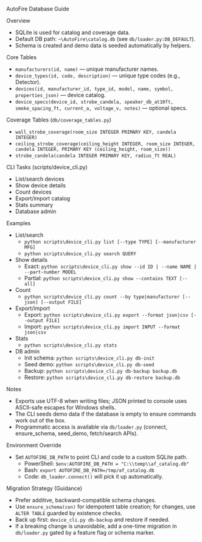 AutoFire Database Guide

Overview
- SQLite is used for catalog and coverage data.
- Default DB path: `~\AutoFire\catalog.db` (see `db/loader.py:DB_DEFAULT`).
- Schema is created and demo data is seeded automatically by helpers.

Core Tables
- `manufacturers(id, name)` — unique manufacturer names.
- `device_types(id, code, description)` — unique type codes (e.g., Detector).
- `devices(id, manufacturer_id, type_id, model, name, symbol, properties_json)` — device catalog.
- `device_specs(device_id, strobe_candela, speaker_db_at10ft, smoke_spacing_ft, current_a, voltage_v, notes)` — optional specs.

Coverage Tables (`db/coverage_tables.py`)
- `wall_strobe_coverage(room_size INTEGER PRIMARY KEY, candela INTEGER)`
- `ceiling_strobe_coverage(ceiling_height INTEGER, room_size INTEGER, candela INTEGER, PRIMARY KEY (ceiling_height, room_size))`
- `strobe_candela(candela INTEGER PRIMARY KEY, radius_ft REAL)`

CLI Tasks (scripts/device_cli.py)
- List/search devices
- Show device details
- Count devices
- Export/import catalog
- Stats summary
- Database admin

Examples
- List/search
  - `python scripts\device_cli.py list [--type TYPE] [--manufacturer MFG]`
  - `python scripts\device_cli.py search QUERY`
- Show details
  - Exact: `python scripts\device_cli.py show --id ID | --name NAME | --part-number MODEL`
  - Partial: `python scripts\device_cli.py show --contains TEXT [--all]`
- Count
  - `python scripts\device_cli.py count --by type|manufacturer [--json] [--output FILE]`
- Export/import
  - Export: `python scripts\device_cli.py export --format json|csv [--output FILE]`
  - Import: `python scripts\device_cli.py import INPUT --format json|csv`
- Stats
  - `python scripts\device_cli.py stats`
- DB admin
  - Init schema: `python scripts\device_cli.py db-init`
  - Seed demo: `python scripts\device_cli.py db-seed`
  - Backup: `python scripts\device_cli.py db-backup backup.db`
  - Restore: `python scripts\device_cli.py db-restore backup.db`

Notes
- Exports use UTF-8 when writing files; JSON printed to console uses ASCII-safe escapes for Windows shells.
- The CLI seeds demo data if the database is empty to ensure commands work out of the box.
- Programmatic access is available via `db/loader.py` (connect, ensure_schema, seed_demo, fetch/search APIs).

Environment Override
- Set `AUTOFIRE_DB_PATH` to point CLI and code to a custom SQLite path.
  - PowerShell: `$env:AUTOFIRE_DB_PATH = "C:\\temp\\af_catalog.db"`
  - Bash: `export AUTOFIRE_DB_PATH=/tmp/af_catalog.db`
  - Code: `db_loader.connect()` will pick it up automatically.

Migration Strategy (Guidance)
- Prefer additive, backward-compatible schema changes.
- Use `ensure_schema(con)` for idempotent table creation; for changes, use `ALTER TABLE` guarded by existence checks.
- Back up first: `device_cli.py db-backup` and restore if needed.
- If a breaking change is unavoidable, add a one-time migration in `db/loader.py` gated by a feature flag or schema marker.
